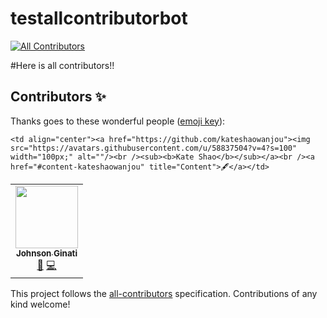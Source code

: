 # testallcontributorbot
<!-- ALL-CONTRIBUTORS-BADGE:START - Do not remove or modify this section -->
[![All Contributors](https://img.shields.io/badge/all_contributors-2-orange.svg?style=flat-square)](#contributors-)
<!-- ALL-CONTRIBUTORS-BADGE:END -->
#Here is all contributors!!

## Contributors ✨

Thanks goes to these wonderful people ([emoji key](https://allcontributors.org/docs/en/emoji-key)):

<!-- ALL-CONTRIBUTORS-LIST:START - Do not remove or modify this section -->
<!-- prettier-ignore-start -->
<!-- markdownlint-disable -->
<table>
  <tr>
    <td align="center"><a href="https://github.com/Johnsonginati"><img src="https://avatars.githubusercontent.com/u/90295174?v=4?s=100" width="100px;" alt=""/><br /><sub><b>Johnson Ginati</b></sub></a><br /><a href="#design-Johnsonginati" title="Design">🎨</a> <a href="https://github.com/Johnsonginati/testallcontributorbot/commits?author=Johnsonginati" title="Code">💻</a></td>

    <td align="center"><a href="https://github.com/kateshaowanjou"><img src="https://avatars.githubusercontent.com/u/58837504?v=4?s=100" width="100px;" alt=""/><br /><sub><b>Kate Shao</b></sub></a><br /><a href="#content-kateshaowanjou" title="Content">🖋</a></td>
  </tr>
</table>

<!-- markdownlint-restore -->
<!-- prettier-ignore-end -->

<!-- ALL-CONTRIBUTORS-LIST:END -->

This project follows the [all-contributors](https://github.com/all-contributors/all-contributors) specification. Contributions of any kind welcome!
